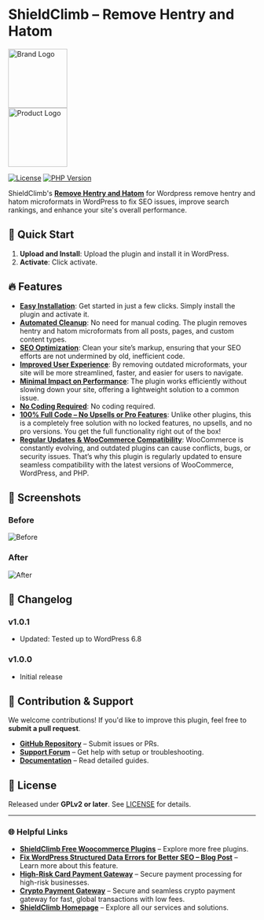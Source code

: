 # ShieldClimb – Remove Hentry and Hatom

<p align="left">
  <img src="https://shieldclimb.com/wp-content/uploads/2025/03/ShieldClimb-logo-with-name-500x200-1.png" alt="Brand Logo" width="120"><br>
  <img src="https://shieldclimb.com/wp-content/uploads/2025/04/shieldclimb-remove-hentry-and-hatom-logo.png" alt="Product Logo" width="120">
</p>

[![License](https://img.shields.io/badge/License-GPLv2%2B-blue)](https://www.gnu.org/licenses/old-licenses/gpl-2.0.html)
[![PHP Version](https://img.shields.io/badge/PHP-7.2+-blue)](https://www.php.net/)

ShieldClimb's **[Remove Hentry and Hatom](https://shieldclimb.com/free-woocommerce-plugins/remove-hentry-and-hatom/)** for Wordpress remove hentry and hatom microformats in WordPress to fix SEO issues, improve search rankings, and enhance your site's overall performance.

## 🚀 Quick Start

1. **Upload and Install**: Upload the plugin and install it in WordPress.
2. **Activate**: Click activate.

## 🔥 Features

- **[Easy Installation](https://shieldclimb.com/free-woocommerce-plugins/remove-hentry-and-hatom/)**: Get started in just a few clicks. Simply install the plugin and activate it.
- **[Automated Cleanup](https://shieldclimb.com/free-woocommerce-plugins/remove-hentry-and-hatom/)**: No need for manual coding. The plugin removes hentry and hatom microformats from all posts, pages, and custom content types.
- **[SEO Optimization](https://shieldclimb.com/free-woocommerce-plugins/remove-hentry-and-hatom/)**: Clean your site’s markup, ensuring that your SEO efforts are not undermined by old, inefficient code.
- **[Improved User Experience](https://shieldclimb.com/free-woocommerce-plugins/remove-hentry-and-hatom/)**: By removing outdated microformats, your site will be more streamlined, faster, and easier for users to navigate.
- **[Minimal Impact on Performance](https://shieldclimb.com/free-woocommerce-plugins/remove-hentry-and-hatom/)**: The plugin works efficiently without slowing down your site, offering a lightweight solution to a common issue.
- **[No Coding Required](https://shieldclimb.com/free-woocommerce-plugins/remove-hentry-and-hatom/)**: No coding required.  
- **[100% Full Code – No Upsells or Pro Features](https://shieldclimb.com/free-woocommerce-plugins/remove-hentry-and-hatom/)**: Unlike other plugins, this is a completely free solution with no locked features, no upsells, and no pro versions. You get the full functionality right out of the box!
- **[Regular Updates & WooCommerce Compatibility](https://shieldclimb.com/free-woocommerce-plugins/remove-hentry-and-hatom/)**: WooCommerce is constantly evolving, and outdated plugins can cause conflicts, bugs, or security issues. That’s why this plugin is regularly updated to ensure seamless compatibility with the latest versions of WooCommerce, WordPress, and PHP.

## 📸 Screenshots

### Before
![Before](https://shieldclimb.com/wp-content/uploads/2025/04/before.png)

### After
![After](https://shieldclimb.com/wp-content/uploads/2025/04/screenshot-2-5.png)

## 📜 Changelog

### v1.0.1
- Updated: Tested up to WordPress 6.8

### v1.0.0
- Initial release

## 🤝 Contribution & Support

We welcome contributions! If you'd like to improve this plugin, feel free to **submit a pull request**.

- **[GitHub Repository](https://github.com/shieldclimb/remove-hentry-and-hatom/)** – Submit issues or PRs.
- **[Support Forum](https://shieldclimb.com/contact-us/)** – Get help with setup or troubleshooting.
- **[Documentation](https://shieldclimb.com/free-woocommerce-plugins/remove-hentry-and-hatom/)** – Read detailed guides.

## 📜 License

Released under **GPLv2 or later**. See [LICENSE](https://www.gnu.org/licenses/old-licenses/gpl-2.0.html) for details.

---
### 🌐 Helpful Links
- **[ShieldClimb Free Woocommerce Plugins](https://shieldclimb.com/free-woocommerce-plugins/)** – Explore more free plugins.
- **[Fix WordPress Structured Data Errors for Better SEO – Blog Post](https://shieldclimb.com/blog/fix-wordpress-structured-data-errors/)** – Learn more about this feature.
- **[High-Risk Card Payment Gateway](https://shieldclimb.com/high-risk-card-payment-gateway/)** – Secure payment processing for high-risk businesses.
- **[Crypto Payment Gateway](https://shieldclimb.com/crypto-payment-gateway/)** – Secure and seamless crypto payment gateway for fast, global transactions with low fees. 
- **[ShieldClimb Homepage](https://shieldclimb.com/)** – Explore all our services and solutions.